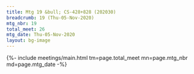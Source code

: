 ```yaml
---
title: Mtg 19 &bull; CS-428+828 (202030)
breadcrumb: 19 (Thu-05-Nov-2020)
mtg_nbr: 19
total_meet: 26
mtg_date: Thu-05-Nov-2020
layout: bg-image
---
```


{%- include meetings/main.html
    tm=page.total_meet
    mn=page.mtg_nbr
    md=page.mtg_date
-%}
